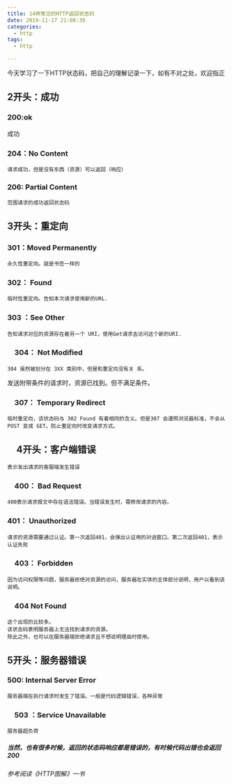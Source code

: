 ```yaml
---
title: 14种常见的HTTP返回状态码
date: 2019-11-17 21:08:39
categories: 
  - http
tags:
  - http

---
```


今天学习了一下HTTP状态码，把自己的理解记录一下，如有不对之处，欢迎指正

<!--more-->
## 2开头：成功
### 200:ok
成功
### 204：No Content
    请求成功，但是没有东西（资源）可以返回（响应）
### 206: Partial Content
    范围请求的成功返回状态码
## 3开头：重定向
### 301：Moved Permanently
    永久性重定向。就是书签一样的
### 302： Found
    临时性重定向。告知本次请求使用新的URL.
### 303 ：See Other
    告知请求对应的资源存在着另一个 URI，使用Get请求去访问这个新的URI.
### 　304： Not Modified
    304 虽然被划分在 3XX 类别中，但是和重定向没有关 系。
发送附带条件的请求时，资源已找到。但不满足条件。
### 　307： Temporary Redirect 
    临时重定向，该状态码与 302 Found 有着相同的含义。但是307 会遵照浏览器标准，不会从 POST 变成 GET。防止重定向时改变请求方式。

## 　4开头：客户端错误
    表示发出请求的客服端发生错误
### 　400： Bad Request
    400表示请求报文中存在语法错误。当错误发生时，需修改请求的内容。
### 401： Unauthorized
    请求的资源需要通过认证。第一次返回401，会弹出认证用的对话窗口。第二次返回401，表示认证失败
### 　403： Forbidden
    因为访问权限等问题，服务器拒绝对资源的访问，服务器在实体的主体部分说明，用户以看到该说明。
 ### 　404 Not Found
    这个出现的比较多。
    该状态码表明服务器上无法找到请求的资源。
    除此之外，也可以在服务器端拒绝请求且不想说明理由时使用。
## 5开头：服务器错误
### 500: Internal Server Error
    服务器端在执行请求时发生了错误。一般是代码逻辑错误，各种异常
### 　503 ：Service Unavailable
    服务器超负荷
##### 当然，也有很多时候，返回的状态码响应都是错误的，有时候代码出错也会返回200
###### 参考阅读《HTTP图解》一书